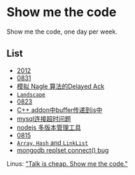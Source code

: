 Show me the code
================

Show me the code, one day per week.

## List

* [2012](https://github.com/TBEDP/show-me-the-code/tree/master/2012)
 * [0831](https://github.com/TBEDP/show-me-the-code/tree/master/2012/0831)
  * [模拟 Nagle 算法的Delayed Ack](https://github.com/TBEDP/show-me-the-code/tree/master/2012/0831/suqian.md)
  * [`Landscape`](https://github.com/JacksonTian/landscape)
 * [0823](https://github.com/TBEDP/show-me-the-code/tree/master/2012/0823)
  * [C++ addon中buffer传递到js中](https://github.com/TBEDP/show-me-the-code/tree/master/2012/0823/busi.md)
  * [mysql连接超时问题](https://github.com/TBEDP/show-me-the-code/tree/master/2012/0823/jifeng.md)
  * [nodejs 多版本管理工具](https://github.com/TBEDP/show-me-the-code/tree/master/2012/0823/suqian.md)
 * [0815](https://github.com/TBEDP/show-me-the-code/tree/master/2012/0815)
  * [`Array`, `Hash` and `LinkList`](https://github.com/TBEDP/show-me-the-code/tree/master/2012/0815/busi.md)
  * [mongodb replset connect() bug](https://github.com/TBEDP/show-me-the-code/tree/master/2012/0815/suqian.md)

Linus: ["Talk is cheap. Show me the code."](https://lkml.org/lkml/2000/8/25/132)

